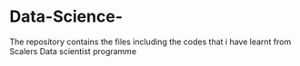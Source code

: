 # Data-Science-
The repository contains the files including the codes that i have learnt from Scalers Data scientist programme
